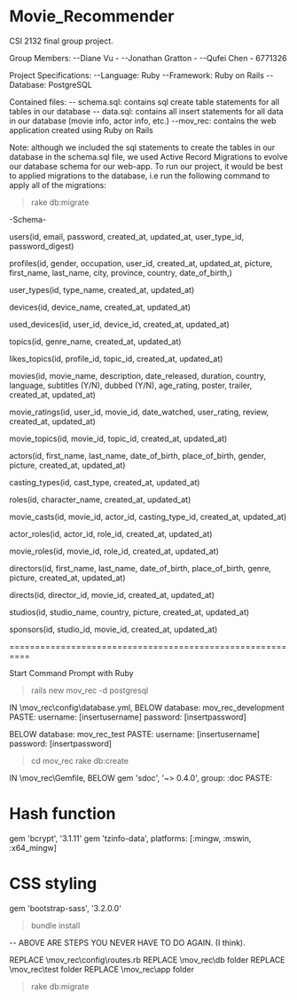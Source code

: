 # Movie_Recommender
CSI 2132 final group project.

Group Members:
--Diane Vu -
--Jonathan Gratton -
--Qufei Chen - 6771326

Project Specifications: 
--Language: Ruby
--Framework: Ruby on Rails
--Database: PostgreSQL

Contained files:
-- schema.sql: contains sql create table statements for all tables in our database
-- data.sql: contains all insert statements for all data in our database (movie info, actor info, etc.)
--mov_rec: contains the web application created using Ruby on Rails

Note: although we included the sql statements to create the tables in our database in the schema.sql file, we used Active Record Migrations to evolve our database schema for our web-app. To run our project, it would be best to applied migrations to the database, i.e run the following command to apply all of the migrations:
> rake db:migrate


-Schema-

users(id, email, password, created_at, updated_at, user_type_id, password_digest)

profiles(id, gender, occupation, user_id, created_at, updated_at, picture, first_name, last_name, city, province, country, date_of_birth,)

user_types(id, type_name, created_at, updated_at)

devices(id, device_name, created_at, updated_at)

used_devices(id, user_id, device_id, created_at, updated_at)

topics(id, genre_name, created_at, updated_at)

likes_topics(id, profile_id, topic_id, created_at, updated_at)

movies(id, movie_name, description, date_released, duration, country, language, subtitles (Y/N), dubbed (Y/N), age_rating, poster, trailer, created_at, updated_at)

movie_ratings(id, user_id, movie_id, date_watched, user_rating, review, created_at, updated_at)

movie_topics(id, movie_id, topic_id, created_at, updated_at)

actors(id, first_name, last_name, date_of_birth, place_of_birth, gender, picture, created_at, updated_at)

casting_types(id, cast_type, created_at, updated_at)

roles(id, character_name, created_at, updated_at)

movie_casts(id, movie_id, actor_id, casting_type_id, created_at, updated_at)

actor_roles(id, actor_id, role_id, created_at, updated_at)

movie_roles(id, movie_id, role_id, created_at, updated_at)

directors(id, first_name, last_name, date_of_birth, place_of_birth, genre, picture, created_at, updated_at)

directs(id, director_id, movie_id, created_at, updated_at)

studios(id, studio_name, country, picture, created_at, updated_at)

sponsors(id, studio_id, movie_id, created_at, updated_at)


==========================================================

Start Command Prompt with Ruby
>rails new mov_rec -d postgresql

IN \mov_rec\config\database.yml,
BELOW database: mov_rec_development PASTE:
username: [insertusername]
password: [insertpassword]

BELOW database: mov_rec_test PASTE:
username: [insertusername]
password: [insertpassword]

>cd mov_rec
>rake db:create

IN \mov_rec\Gemfile,
BELOW gem 'sdoc', '~> 0.4.0', group: :doc PASTE:
# Hash function 
gem 'bcrypt', '3.1.11'
gem 'tzinfo-data', platforms: [:mingw, :mswin, :x64_mingw]
# CSS styling
gem 'bootstrap-sass', '3.2.0.0'

> bundle install

-- ABOVE ARE STEPS YOU NEVER HAVE TO DO AGAIN. (I think).

REPLACE \mov_rec\config\routes.rb
REPLACE \mov_rec\db folder
REPLACE \mov_rec\test folder
REPLACE \mov_rec\app folder

>rake db:migrate
